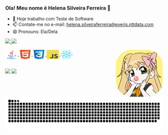 ### Ola! Meu nome é Helena Silveira Ferreira 👋


- 🔭 Hoje trabalho com Teste de Software
- 📫 Contate-me no e-mail: helena.silveiraferreira@everis.nttdata.com
- 😄 Pronouns: Ela/Dela


<div>
  <a href="https://github.com/helenawillians7">
  <img height="180em" src="https://github-readme-stats.vercel.app/api?username=helenawillians7&show_icons=true&theme=dracula&include_all_commits=true&count_private=true"/>
  <img height="180em" src="https://github-readme-stats.vercel.app/api/top-langs/?username=helenawillians7&layout=compact&langs_count=7&theme=dracula"/>
</div>
<div style="display: inline_block"><br>
  <img align="center" alt="Helena-Java" height="30" width="40" src="https://raw.githubusercontent.com/devicons/devicon/master/icons/java/java-original.svg">
  <img align="center" alt="Helena-HTML" height="30" width="40" src="https://raw.githubusercontent.com/devicons/devicon/master/icons/html5/html5-original.svg">
  <img align="center" alt="Helena-CSS" height="30" width="40" src="https://raw.githubusercontent.com/devicons/devicon/master/icons/css3/css3-original.svg">
  <img align="center" alt="Helena-JavaScript" height="30" width="40" src="https://raw.githubusercontent.com/devicons/devicon/master/icons/javascript/javascript-original.svg">
  <img align="center" alt="Helena-react" height="30" width="40" src="https://raw.githubusercontent.com/devicons/devicon/master/icons/react/react-original.svg">
   <img align="right" alt="Helena-pic" height="150" style="border-radius:50px;" src="https://github.com/helenawillians7/my_gifs/blob/ed6470ceef0907bdd49e06471a46e1857cc86555/gif_blonde.png">
</div>
  
  ##
 
<div> 
  <a href = "mailto:helenaw777@outlook.com"><img src="https://img.shields.io/badge/-Outlook-%23333?style=for-the-badge&logo=outlook" target="_blank"></a>
  <a href="https://www.linkedin.com/in/helena-ferreira-630b6121a/" target="_blank"><img src="https://img.shields.io/badge/-LinkedIn-%230077B5?style=for-the-badge&logo=linkedin&logoColor=white" target="_blank"></a> 
 
</div>
  
<div> 
 
  ![Snake animation](https://github.com/helenawillians7/grid_snake/blob/25d6c507a0e50f44643ffa911b930b434b0c815d/grid-snake.svg)
 
</div>
